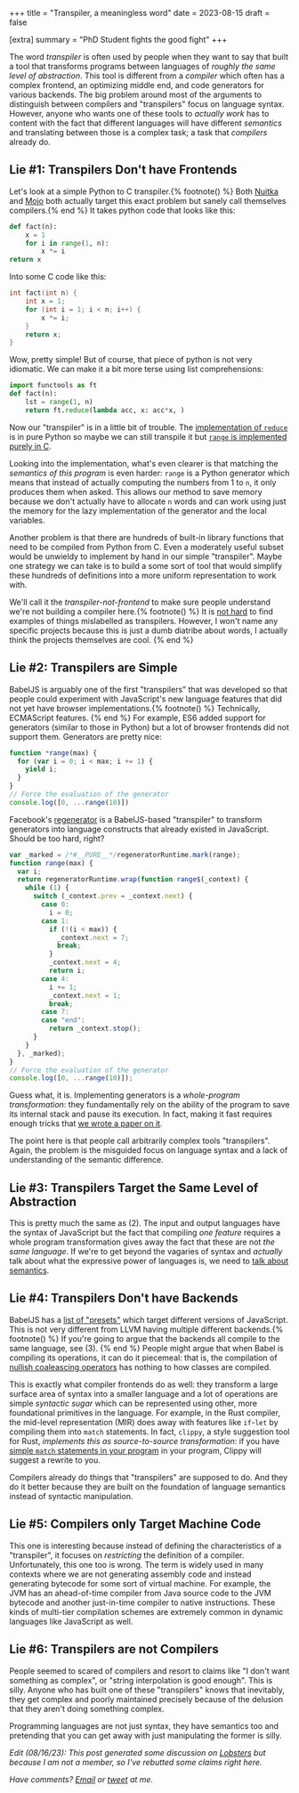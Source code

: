 +++
title = "Transpiler, a meaningless word"
date = 2023-08-15
draft = false

[extra]
summary = "PhD Student fights the good fight"
+++

The word *transpiler* is often used by people when they want to say that built a tool that transforms programs between languages of
*roughly the same level of abstraction*.
This tool is different from a *compiler* which often has a complex frontend, an optimizing middle end, and code generators for various backends.
The big problem around most of the arguments to distinguish between compilers and "transpilers" focus on language syntax. However, anyone who wants one of these tools to *actually work* has to content with the fact that different languages will have different *semantics* and translating between those is a complex task; a task that *compilers* already do.

## Lie #1: Transpilers Don't have Frontends

Let's look at a simple Python to C transpiler.{% footnote() %} Both [Nuitka](https://github.com/Nuitka/Nuitka) and [Mojo](https://docs.modular.com/mojo/) both actually target this exact problem but sanely call themselves compilers.{% end %} It takes python code that looks like this:
```py
def fact(n):
    x = 1
    for i in range(1, n):
        x *= i
return x
```

Into some C code like this:
```C
int fact(int n) {
    int x = 1;
    for (int i = 1; i < n; i++) {
        x *= i;
    }
    return x;
}
```

Wow, pretty simple! But of course, that piece of python is not very idiomatic. We can make it a bit more terse using list comprehensions:
```py
import functools as ft
def fact(n):
    lst = range(1, n)
    return ft.reduce(lambda acc, x: acc*x, )
```

Now our "transpiler" is in a little bit of trouble.
The [implementation of `reduce`][py-reduce] is in pure Python so maybe we can still transpile it but [`range` is implemented purely in C][py-range].

Looking into the implementation, what's even clearer is that matching the *semantics of this program* is even harder:
`range` is a Python generator which means that instead of actually computing the numbers from 1 to `n`, it only produces them when asked.
This allows our method to save memory because we don't actually have to allocate `n` words and can work using just the memory for the lazy
implementation of the generator and the local variables.

Another problem is that there are hundreds of built-in library functions that need to be compiled from Python from C.
Even a moderately useful subset would be unwieldy to implement by hand in our simple "transpiler".
Maybe one strategy we can take is to build a some sort of tool that would simplify these hundreds of definitions into a more uniform representation
to work with.

We'll call it the *transpiler-not-frontend* to make sure people understand we're not building a compiler here.{% footnote() %}
It is [not hard](https://github.com/topics/transpiler) to find examples of things mislabelled as transpilers. However, I won't name any specific projects because this is just a dumb diatribe about words, I actually think the projects themselves are cool.
{% end %}

## Lie #2: Transpilers are Simple

BabelJS is arguably one of the first "transpilers" that was developed so that people could experiment with JavaScript's new language features that did not yet have browser implementations.{% footnote() %} Technically, ECMAScript features. {% end %}
For example, ES6 added support for generators (similar to those in Python) but a lot of browser frontends did not support them.
Generators are pretty nice:
```js
function *range(max) {
  for (var i = 0; i < max; i += 1) {
    yield i;
  }
}
// Force the evaluation of the generator
console.log([0, ...range(10)])
```

Facebook's [regenerator][] is a BabelJS-based "transpiler" to transform generators into language constructs that already existed
in JavaScript. Should be too hard, right?
```js
var _marked = /*#__PURE__*/regeneratorRuntime.mark(range);
function range(max) {
  var i;
  return regeneratorRuntime.wrap(function range$(_context) {
    while (1) {
      switch (_context.prev = _context.next) {
        case 0:
          i = 0;
        case 1:
          if (!(i < max)) {
            _context.next = 7;
            break;
          }
          _context.next = 4;
          return i;
        case 4:
          i += 1;
          _context.next = 1;
          break;
        case 7:
        case "end":
          return _context.stop();
      }
    }
  }, _marked);
}
// Force the evaluation of the generator
console.log([0, ...range(10)]);
```

Guess what, it is. Implementing generators is a *whole-program transformation*: they fundamentally rely on the ability of the program to save its internal stack and pause its execution. In fact, making it fast requires enough tricks that [we wrote a paper on it][stopify].

The point here is that people call arbitrarily complex tools "transpilers". Again, the problem is the misguided focus on language syntax and a lack of understanding of the semantic difference.

## Lie #3: Transpilers Target the Same Level of Abstraction

This is pretty much the same as (2). The input and output languages have the syntax of JavaScript but the fact that compiling *one feature* requires a whole program transformation gives away the fact that these are not *the same language*.
If we're to get beyond the vagaries of syntax and *actually* talk about what the expressive power of languages is, we need to [talk about semantics][pwl-ep].

## Lie #4: Transpilers Don't have Backends

BabelJS has a [list of "presets"][babel-presets] which target different versions of JavaScript.
This is not very different from LLVM having multiple different backends.{% footnote() %} If you're going to argue that the backends all compile to the same language, see (3). {% end %} People might argue that when Babel is compiling its operations, it can do it piecemeal: that is, the compilation of [nullish coaleascing operators][js-nullish] has nothing to how classes are compiled.

This is exactly what compiler frontends do as well: they transform a large surface area of syntax into a smaller language and a lot of operations are simple *syntactic sugar* which can be represented using other, more foundational primitives in the language.
For example, in the Rust compiler, the mid-level representation (MIR) does away with features like `if`-`let` by compiling them into `match` statements. In fact, `clippy`, a style suggestion tool for Rust, *implements this as source-to-source transformation*: if you have [simple `match` statements in your program][single-match] in your program, Clippy will suggest a rewrite to you.

Compilers already do things that "transpilers" are supposed to do. And they do it better because they are built on the foundation of language semantics instead of syntactic manipulation.

## Lie #5: Compilers only Target Machine Code

This one is interesting because instead of defining the characteristics of a "transpiler", it focuses on *restricting* the definition of a compiler.
Unfortunately, this one too is wrong. The term is widely used in many contexts where we are not generating assembly code and instead generating bytecode for some sort of virtual machine.
For example, the JVM has an ahead-of-time compiler from Java source code to the JVM bytecode and another just-in-time compiler to native instructions. These kinds of multi-tier compilation schemes are extremely common in dynamic languages like JavaScript as well.


## Lie #6: Transpilers are not Compilers

People seemed to scared of compilers and resort to claims like "I don't want something as complex", or "string interpolation is good enough". This is silly. Anyone who has built one of these "transpilers" knows that inevitably, they get complex and poorly maintained precisely because of the delusion that they aren't doing something complex.

Programming languages are not just syntax, they have semantics too and pretending that you can get away with just manipulating the former is silly.

*Edit (08/16/23): This post generated some discussion on [Lobsters][] but because I am not a member, so I've rebutted some claims right here.*

_Have comments? [Email](mailto:rachit.nigam12@gmail.com) or [tweet](https://twitter.com/notypes) at me._


[py-reduce]: https://github.com/python/cpython/blob/main/Lib/functools.py#L237
[py-range]: https://github.com/python/cpython/blob/d66bc9e8a7a8d6774d912a4b9d151885c4d8de1d/Objects/rangeobject.c#L24
[babel-presets]: https://babeljs.io/docs/babel-preset-env
[regenerator]:http://facebook.github.io/regenerator/
[stopify]: /files/pubs/stopify-pldi18.pdf
[pwl-ep]: https://www.youtube.com/watch?v=43XaZEn2aLc
[single-match]: https://rust-lang.github.io/rust-clippy/master/index.html#/single_match
[js-nullish]: https://developer.mozilla.org/en-US/docs/Web/JavaScript/Reference/Operators/Nullish_coalescing_assignment
[lobsters]: https://lobste.rs/s/id9jet/transpiler_meaningless_word
[Nuitka]: https://github.com/Nuitka/Nuitka
[Mojo]: https://docs.modular.com/mojo/
